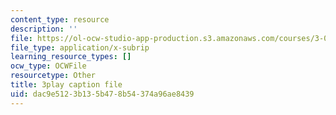 ```yaml
---
content_type: resource
description: ''
file: https://ol-ocw-studio-app-production.s3.amazonaws.com/courses/3-091sc-introduction-to-solid-state-chemistry-fall-2010/dac9e5123b135b478b54374a96ae8439_RikovZJdUmg.vtt
file_type: application/x-subrip
learning_resource_types: []
ocw_type: OCWFile
resourcetype: Other
title: 3play caption file
uid: dac9e512-3b13-5b47-8b54-374a96ae8439
---
```


